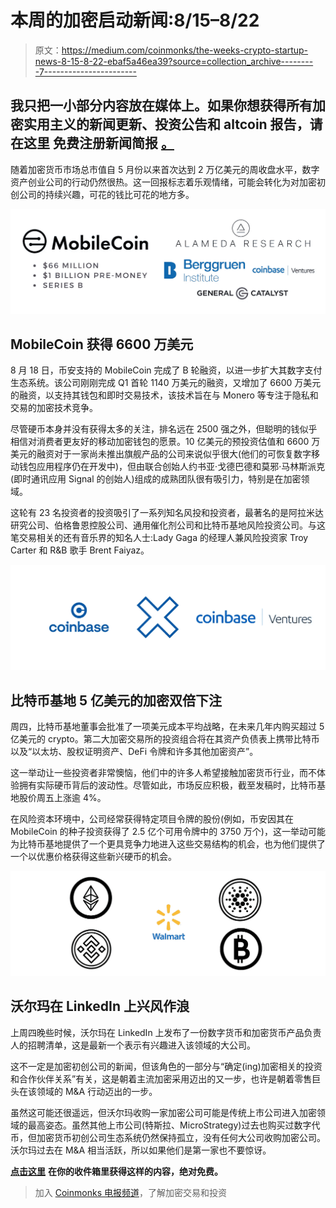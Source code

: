 # 本周的加密启动新闻:8/15–8/22

> 原文：<https://medium.com/coinmonks/the-weeks-crypto-startup-news-8-15-8-22-ebaf5a46ea39?source=collection_archive---------7----------------------->

## 我只把一小部分内容放在媒体上。如果你想获得所有加密实用主义的新闻更新、投资公告和 altcoin 报告，请在这里 **免费注册新闻简报** [**。**](http://cryptopragmatist.com/sign-up/)

随着加密货币市场总市值自 5 月份以来首次达到 2 万亿美元的周收盘水平，数字资产创业公司的行动仍然很热。这一回报标志着乐观情绪，可能会转化为对加密初创公司的持续兴趣，可花的钱比可花的地方多。

![](img/eb28e7738ff3c79e9a509524df17f001.png)

## **MobileCoin 获得 6600 万美元**

8 月 18 日，币安支持的 MobileCoin 完成了 B 轮融资，以进一步扩大其数字支付生态系统。该公司刚刚完成 Q1 首轮 1140 万美元的融资，又增加了 6600 万美元的融资，以支持其钱包和即时交易技术，该技术旨在与 Monero 等专注于隐私和交易的加密技术竞争。

尽管硬币本身并没有获得太多的关注，排名远在 2500 强之外，但聪明的钱似乎相信对消费者更友好的移动加密钱包的愿景。10 亿美元的预投资估值和 6600 万美元的融资对于一家尚未推出旗舰产品的公司来说似乎很大(他们的可恢复数字移动钱包应用程序仍在开发中)，但由联合创始人约书亚·戈德巴德和莫邪·马林斯派克(即时通讯应用 Signal 的创始人)组成的成熟团队很有吸引力，特别是在加密领域。

这轮有 23 名投资者的投资吸引了一系列知名风投和投资者，最著名的是阿拉米达研究公司、伯格鲁恩控股公司、通用催化剂公司和比特币基地风险投资公司。与这笔交易相关的还有音乐界的知名人士:Lady Gaga 的经理人兼风险投资家 Troy Carter 和 R&B 歌手 Brent Faiyaz。

![](img/668fe71acbbb5f194c3fcfc034bc895d.png)

## **比特币基地 5 亿美元的加密双倍下注**

周四，比特币基地董事会批准了一项美元成本平均战略，在未来几年内购买超过 5 亿美元的 crypto。第二大加密交易所的投资组合将在其资产负债表上携带比特币以及“以太坊、股权证明资产、DeFi 令牌和许多其他加密资产”。

这一举动让一些投资者非常懊恼，他们中的许多人希望接触加密货币行业，而不体验拥有实际硬币背后的波动性。尽管如此，市场反应积极，截至发稿时，比特币基地股价周五上涨逾 4%。

在风险资本环境中，公司经常获得特定项目令牌的股份(例如，币安因其在 MobileCoin 的种子投资获得了 2.5 亿个可用令牌中的 3750 万个)，这一举动可能为比特币基地提供了一个更具竞争力地进入这些交易结构的机会，也为他们提供了一个以优惠价格获得这些新兴硬币的机会。

![](img/187c48c029455cd55901eaf2f1fd60da.png)

## **沃尔玛在 LinkedIn 上兴风作浪**

上周四晚些时候，沃尔玛在 LinkedIn 上发布了一份数字货币和加密货币产品负责人的招聘清单，这是最新一个表示有兴趣进入该领域的大公司。

这不一定是加密初创公司的新闻，但该角色的一部分与“确定(ing)加密相关的投资和合作伙伴关系”有关，这是朝着主流加密采用迈出的又一步，也许是朝着零售巨头在该领域的 M&A 行动迈出的一步。

虽然这可能还很遥远，但沃尔玛收购一家加密公司可能是传统上市公司进入加密领域的最高姿态。虽然其他上市公司(特斯拉、MicroStrategy)过去也购买过数字代币，但加密货币初创公司生态系统仍然保持孤立，没有任何大公司收购加密公司。沃尔玛过去在 M&A 相当活跃，所以如果他们是第一家也不要惊讶。

[**点击这里**](http://cryptopragmatist.com/sign-up/) **在你的收件箱里获得这样的内容，绝对免费。**

> 加入 [Coinmonks 电报频道](https://t.me/coincodecap)，了解加密交易和投资